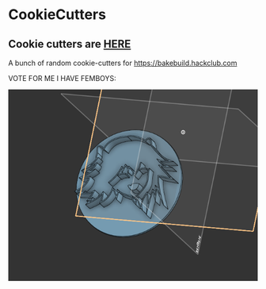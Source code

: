 # CookieCutters
## Cookie cutters are [HERE](https://cad.onshape.com/documents/f7abc5d12fbefd800392b546/w/0cf15ecfd99f8362d43573b6/e/b610b733225fb008d42d6c50?renderMode=0&uiState=67a069c86ef74e3aa5c9f551)
A bunch of random cookie-cutters for https://bakebuild.hackclub.com

VOTE FOR ME I HAVE FEMBOYS:

![](astolfocookie.PNG)
